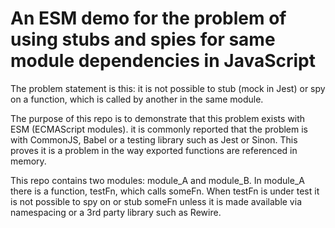 # An ESM demo for the problem of using stubs and spies for same module dependencies in JavaScript

The problem statement is this: it is not possible to stub (mock in Jest) or spy on a function, which is called by another in the same module.

The purpose of this repo is to demonstrate that this problem exists with ESM (ECMAScript modules). it is commonly reported that the problem is with CommonJS, Babel or a testing library such as Jest or Sinon. This proves it is a problem in the way exported functions are referenced in memory.

This repo contains two modules: module_A and module_B. In module_A there is a function, testFn, which calls someFn. When testFn is under test it is not possible to spy on or stub someFn unless it is made available via namespacing or a 3rd party library such as Rewire.

